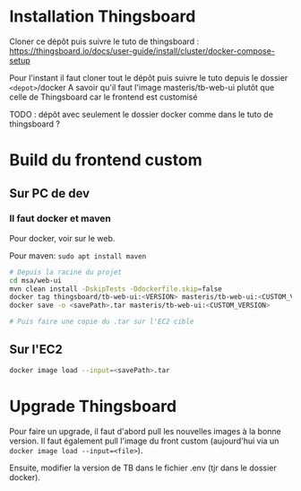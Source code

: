 # Installation Thingsboard

Cloner ce dépôt puis suivre le tuto de thingsboard : https://thingsboard.io/docs/user-guide/install/cluster/docker-compose-setup

Pour l'instant il faut cloner tout le dépôt puis suivre le tuto depuis le dossier `<depot>`/docker
A savoir qu'il faut l'image masteris/tb-web-ui plutôt que celle de Thingsboard car le frontend est customisé

TODO : dépôt avec seulement le dossier docker comme dans le tuto de thingsboard ?

# Build du frontend custom

## Sur PC de dev

### Il faut docker et maven
Pour docker, voir sur le web.  

Pour maven: `sudo apt install maven`  

```bash
# Depuis la racine du projet
cd msa/web-ui
mvn clean install -DskipTests -Ddockerfile.skip=false
docker tag thingsboard/tb-web-ui:<VERSION> masteris/tb-web-ui:<CUSTOM_VERSION>
docker save -o <savePath>.tar masteris/tb-web-ui:<CUSTOM_VERSION>

# Puis faire une copie du .tar sur l'EC2 cible
```

## Sur l'EC2
```bash
docker image load --input=<savePath>.tar
```

# Upgrade Thingsboard

Pour faire un upgrade, il faut d'abord pull les nouvelles images à la bonne version.
Il faut également pull l'image du front custom (aujourd'hui via un `docker image load --input=<file>`).

Ensuite, modifier la version de TB dans le fichier .env (tjr dans le dossier docker).
